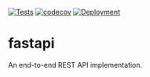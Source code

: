 [![Tests](https://github.com/likith012/fastapi/actions/workflows/tests.yaml/badge.svg)](https://github.com/likith012/fastapi/actions/workflows/tests.yaml)  [![codecov](https://codecov.io/gh/likith012/fastapi/branch/main/graph/badge.svg?token=CDWRORL1CP)](https://codecov.io/gh/likith012/fastapi)  [![Deployment](https://github.com/likith012/fastapi/actions/workflows/azure_vm.yml/badge.svg)](https://github.com/likith012/fastapi/actions/workflows/azure_vm.yml)

# fastapi
An end-to-end REST API implementation.
